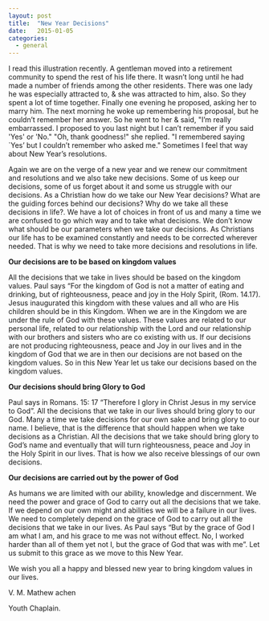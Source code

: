 ```yaml
---
layout: post
title:  "New Year Decisions"
date:   2015-01-05
categories: 
  - general
---
```

I read this illustration recently. A gentleman moved into a retirement community to spend the rest of his life there.  It wasn’t long until he had made a number of friends among the other residents. There was one lady he was especially attracted to, & she was attracted to him, also. So they spent a lot of time together. Finally one evening he proposed, asking her to marry him. The next morning he woke up remembering his proposal, but he couldn’t remember her answer. So he went to her & said, "I’m really embarrassed. I proposed to you last night but I can’t remember if you said 'Yes' or 'No." "Oh, thank goodness!" she replied. "I remembered saying `Yes’ but I couldn’t remember who asked me." Sometimes I feel that way about New Year’s resolutions.

Again we are on the verge of a new year and we renew our commitment and resolutions and we also take new decisions.  Some of us keep our decisions, some of us forget about it and some us struggle with our decisions. As a Christian how do we take our New Year decisions? What are the guiding forces behind our decisions? Why do we take all these decisions in life?. We have a lot of choices in front of us and many a time we are confused to go which way and to take what decisions. We don’t know what should be our parameters when we take our decisions. As Christians our life has to be examined constantly and needs to be corrected wherever needed. That is why we need to take more decisions and resolutions in life.

**Our decisions are to be based on kingdom values**

All the decisions that we take in lives should be based on the kingdom values. Paul says “For the kingdom of God is not a matter of eating and drinking, but of righteousness, peace and joy in the Holy Spirit, (Rom. 14.17). Jesus inaugurated this kingdom with these values and all who are His children should be in this Kingdom. When we are in the Kingdom we are under the rule of God with these values.  These values are related to our personal life, related to our relationship with the Lord and our relationship with our brothers and sisters who are co existing with us. If our decisions are not producing righteousness, peace and Joy in our lives and in the kingdom of God that we are in then our decisions are not based on the kingdom values. So in this New Year let us take our decisions based on the kingdom values.

**Our decisions should bring Glory to God**

Paul says in Romans. 15: 17 “Therefore I glory in Christ Jesus in my service to God”. All the decisions that we take in our lives should bring glory to our God. Many a time we take decisions for our own sake and bring glory to our name. I believe, that is the difference that should happen when we take decisions as a Christian. All the decisions that we take should bring glory to God’s name and eventually that will turn righteousness, peace and Joy in the Holy Spirit in our lives. That is how we also receive blessings of our own decisions.

**Our decisions are carried out by the power of God**

As humans we are limited with our ability, knowledge and discernment. We need the power and grace of God to carry out all the decisions that we take.  If we depend on our own might and abilities we will be a failure in our lives. We need to completely depend on the grace of God to carry out all the decisions that we take in our lives. As Paul says “But by the grace of God I am what I am, and his grace to me was not without effect. No, I worked harder than all of them yet not I, but the grace of God that was with me”. Let us submit to this grace as we move to this New Year.

We wish you all a happy and blessed new year to bring kingdom values in our lives.

 

V. M. Mathew achen

Youth Chaplain.
